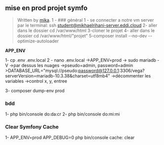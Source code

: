 
## mise en prod projet symfo

> Written by [mika](https://github.com/mikhaelrihani/).
1 -  ### général
1 - se connecter a notre vm server par le terminal: ssh    student@mikhaelrihani-server.eddi.cloud
2- aller dans le dossier cd /var/www/html 
3-cloner le projet 
4- aller dans le dossier cd /var/www/html/"projet"
5-composer install --no-dev --optimize-autoloader

**APP_ENV**

1- cp .env .env.local
2 - nano .env.local
    ->APP_ENV=prod
    -> sudo mariadb -V
    ->par dessus les nuages
    ->pseudo=admin, password=admin
    >DATABASE_URL="mysql://pseudo:password@127.0.0.1:3306/vega? serverVersion=mariadb-10.3.38&charset=utf8mb4"
   ->décommenter les variables 
   ->control x, y, entree
   
   3- composer dump-env prod
   
   ### bdd
  1- php bin/console do:da:cr
  2- php bin/console do:mi:mi
  
### Clear  Symfony Cache

1- APP_ENV=prod APP_DEBUG=0 php bin/console cache: clear

<!--stackedit_data:
eyJoaXN0b3J5IjpbMjEyNTM1MjQ0MSwxNzMwMDc3MTIwLDIwMj
Q0NDg5OCwxMjkxNDI3MDUzLDcwMDY0NDY2OCwxMzE4Mzg2Njkz
XX0=
-->